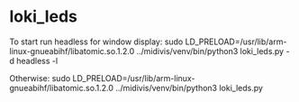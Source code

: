 # loki_leds

To start run headless for window display:
sudo LD_PRELOAD=/usr/lib/arm-linux-gnueabihf/libatomic.so.1.2.0 ../midivis/venv/bin/python3 loki_leds.py -d headless -l

Otherwise:
sudo LD_PRELOAD=/usr/lib/arm-linux-gnueabihf/libatomic.so.1.2.0 ../midivis/venv/bin/python3 loki_leds.py


